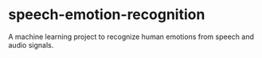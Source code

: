 # speech-emotion-recognition
A machine learning project to recognize human emotions from speech and audio signals.
